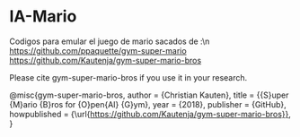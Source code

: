 # IA-Mario
Codigos para emular el juego de mario sacados de :\n
https://github.com/ppaquette/gym-super-mario
https://github.com/Kautenja/gym-super-mario-bros

Please cite gym-super-mario-bros if you use it in your research.

@misc{gym-super-mario-bros,
  author = {Christian Kauten},
  title = {{S}uper {M}ario {B}ros for {O}pen{AI} {G}ym},
  year = {2018},
  publisher = {GitHub},
  howpublished = {\url{https://github.com/Kautenja/gym-super-mario-bros}},
}
